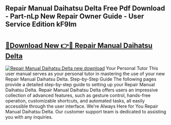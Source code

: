 ## Repair Manual Daihatsu Delta Free Pdf Download - Part-nLp New Repair Owner Guide - User Service Edition kF9Im

# <h2><a href="http://bc75208.oget.top/?id=Repair+Manual+Daihatsu+Delta">🔗Download New 👉🔴 Repair Manual Daihatsu Delta</a></h2>

[![Repair Manual Daihatsu Delta new download](https://i.imgur.com/5g1atiW.png)](http://bc75208.oget.top/?id=Repair+Manual+Daihatsu+Delta)
Your Personal Tutor This user manual serves as your personal tutor in mastering the use of your new Repair Manual Daihatsu Delta. Step-by-Step Guide The following pages provide a detailed step-by-step guide to setting up your Repair Manual Daihatsu Delta. Repair Manual Daihatsu Delta offers users an impressive collection of advanced features, such as gesture control, hands-free operation, customizable shortcuts, and automated tasks, all easily accessible through the user interface. We're Always Here for You Repair Manual Daihatsu Delta. Our customer support team is dedicated to assisting you with any inquiries.
